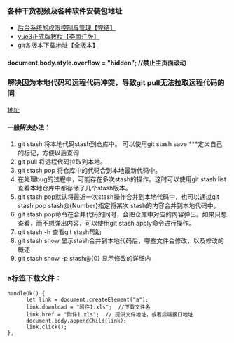
### 各种干货视频及各种软件安装包地址

* [后台系统的权限控制与管理【完结】](https://www.bilibili.com/video/BV15Q4y1K79c?from=search&seid=13581687011867552931)
* [vue3正式版教程【李南江版】](https://www.bilibili.com/video/BV14k4y117LL?from=search&seid=770007897900796550)
* [git各版本下载地址【全版本】](https://npm.taobao.org/mirrors/git-for-windows/)

#### document.body.style.overflow = "hidden"; //禁止主页面滚动

### 解决因为本地代码和远程代码冲突，导致git pull无法拉取远程代码的问 
[地址](https://www.cnblogs.com/zhujiabin/p/9140863.html)
#### 一般解决办法：
1. git stash 将本地代码stash到仓库中。
可以使用git stash save ***定义自己的标记，方便以后查询
2. git pull 将远程代码拉取到本地。
3. git stash pop 将仓库中的代码合到本地最新代码中。
4. 在处理bug的过程中，可能存在多次stash的操作。这时可以使用git stash list查看本地仓库中都存储了几个stash版本。
5. git stash pop默认将最近一次stash操作合并到本地代码中，也可以通过git stash pop stash@{Number}指定将某次    stash的内容合并到本地代码中。
6. git stash pop命令在合并代码的同时，会把仓库中对应的内容弹出。如果只想查看，而不想弹出内容，可以使用git stash apply命令进行操作。
7. git stash -h 查看git stash帮助
8. git stash show 显示stash合并到本地代码后，哪些文件会修改，以及修改的概述
9. git stash show -p stash@{0} 显示修改的详细内
### a标签下载文件：
```
handleOk() {
      let link = document.createElement("a");
      link.download = "附件1.xls";  //下载文件名
      link.href = "附件1.xls";  // 提供文件地址，或者后端接口地址
      document.body.appendChild(link);
      link.click();
},
```
